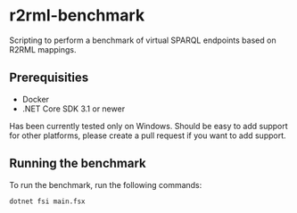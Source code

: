 # r2rml-benchmark
Scripting to perform a benchmark of virtual SPARQL endpoints based on R2RML mappings.

## Prerequisities
* Docker
* .NET Core SDK 3.1 or newer

Has been currently tested only on Windows. Should be easy to add support for other platforms, please create a pull request if you want to add support.

## Running the benchmark
To run the benchmark, run the following commands:
```
dotnet fsi main.fsx
```